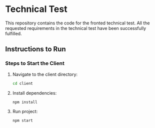 # Technical Test 

This repository contains the code for the fronted technical test. All the requested requirements in the technical test have been successfully fulfilled.

## Instructions to Run



### Steps to Start the Client

1. Navigate to the client directory:
   ```bash
   cd client
2. Install dependencies:
   ```bash
   npm install
3. Run project:
   ```bash
   npm start
